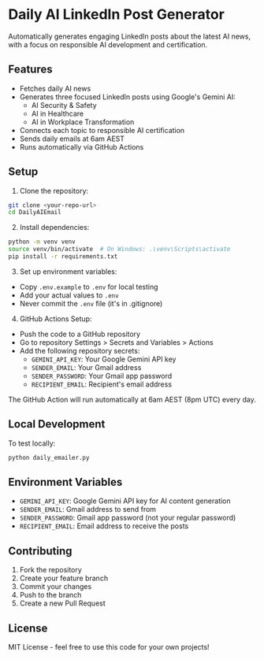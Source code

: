 # Daily AI LinkedIn Post Generator

Automatically generates engaging LinkedIn posts about the latest AI news, with a focus on responsible AI development and certification.

## Features

- Fetches daily AI news
- Generates three focused LinkedIn posts using Google's Gemini AI:
  - AI Security & Safety
  - AI in Healthcare
  - AI in Workplace Transformation
- Connects each topic to responsible AI certification
- Sends daily emails at 6am AEST
- Runs automatically via GitHub Actions

## Setup

1. Clone the repository:
```bash
git clone <your-repo-url>
cd DailyAIEmail
```

2. Install dependencies:
```bash
python -m venv venv
source venv/bin/activate  # On Windows: .\venv\Scripts\activate
pip install -r requirements.txt
```

3. Set up environment variables:
- Copy `.env.example` to `.env` for local testing
- Add your actual values to `.env`
- Never commit the `.env` file (it's in .gitignore)

4. GitHub Actions Setup:
- Push the code to a GitHub repository
- Go to repository Settings > Secrets and Variables > Actions
- Add the following repository secrets:
  - `GEMINI_API_KEY`: Your Google Gemini API key
  - `SENDER_EMAIL`: Your Gmail address
  - `SENDER_PASSWORD`: Your Gmail app password
  - `RECIPIENT_EMAIL`: Recipient's email address

The GitHub Action will run automatically at 6am AEST (8pm UTC) every day.

## Local Development

To test locally:
```bash
python daily_emailer.py
```

## Environment Variables

- `GEMINI_API_KEY`: Google Gemini API key for AI content generation
- `SENDER_EMAIL`: Gmail address to send from
- `SENDER_PASSWORD`: Gmail app password (not your regular password)
- `RECIPIENT_EMAIL`: Email address to receive the posts

## Contributing

1. Fork the repository
2. Create your feature branch
3. Commit your changes
4. Push to the branch
5. Create a new Pull Request

## License

MIT License - feel free to use this code for your own projects! 
